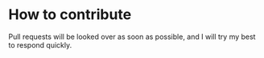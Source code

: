 # How to contribute

Pull requests will be looked over as soon as possible, and I will try my best to respond quickly.
